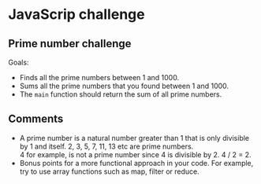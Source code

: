 # JavaScrip challenge
## Prime number challenge 

Goals: </br>
*  Finds all the prime numbers between 1 and 1000.</br> 
*  Sums all the prime numbers that you found between 1 and 1000.</br> 
*  The `main` function should return the sum of all prime numbers.

## Comments
* A prime number is a natural number greater than 1 that is only divisible by 1 and itself. 2, 3, 5, 7, 11, 13 etc are prime numbers. </br> 
4 for example, is not a prime number since 4 is divisible by 2. 4 / 2 = 2. 
* Bonus points for a more functional approach in your code. For example, try to use array functions such as map, filter or reduce.
